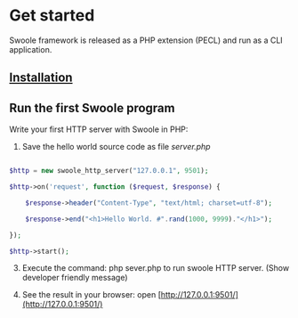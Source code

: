# Get started

Swoole framework is released as a PHP extension \(PECL\) and run as a CLI application.

## [Installation](/get-started/installation.md)

## Run the first Swoole program

Write your first HTTP server with Swoole in PHP:

1. Save the hello world source code as file *server.php*

``` php

$http = new swoole_http_server("127.0.0.1", 9501);

$http->on('request', function ($request, $response) {

    $response->header("Content-Type", "text/html; charset=utf-8");

    $response->end("<h1>Hello World. #".rand(1000, 9999)."</h1>");

});

$http->start();
```

3. Execute the command: php sever.php to run swoole HTTP server. \(Show developer friendly message\)

4. See the result in your browser: open [http://127.0.0.1:9501/](http://127.0.0.1:9501/)

#### 



